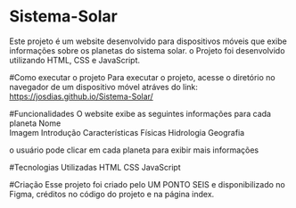 # Sistema-Solar
Este projeto é um website desenvolvido para dispositivos móveis que exibe informações sobre os planetas do sistema solar. o Projeto foi desenvolvido utilizando HTML, CSS e JavaScript.

#Como executar o projeto
Para executar o projeto, acesse o diretório no navegador de um dispositivo móvel atráves do link: https://josdias.github.io/Sistema-Solar/

#Funcionalidades 
O website exibe as seguintes informações para cada planeta 
Nome<br>
Imagem
Introdução
Características Físicas
Hidrologia
Geografia

o usuário pode clicar em cada planeta para exibir mais informações

#Tecnologias Utilizadas
HTML
CSS
JavaScript

#Criação
Esse projeto foi criado pelo UM PONTO SEIS e disponibilizado no Figma, créditos no código do projeto e na página index.
